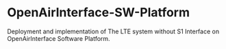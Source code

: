 # OpenAirInterface-SW-Platform
Deployment and implementation of The LTE system without S1 Interface on OpenAirInterface Software Platform.
